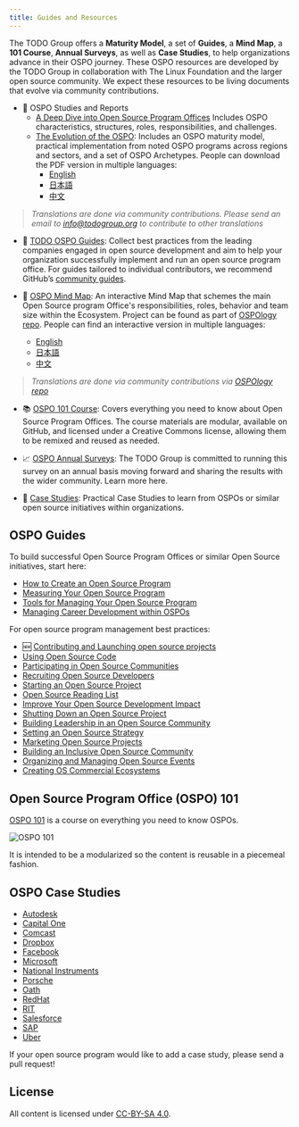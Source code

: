 ```yaml
---
title: Guides and Resources
---
```

The TODO Group offers a **Maturity Model**, a set of **Guides**, a **Mind Map**, a **101 Course**, **Annual Surveys**, as well as **Case Studies**, to help organizations advance in their OSPO journey. These OSPO resources are developed by the TODO Group in collaboration with The Linux Foundation and the larger open source community. We expect these resources to be living documents that evolve via community contributions.

* 🚀 OSPO Studies and Reports
  * [A Deep Dive into Open Source Program Offices](https://www.linuxfoundation.org/tools/a-deep-dive-into-open-source-program-offices/) Includes OSPO characteristics, structures, roles, responsibilities, and challenges.
  * [The Evolution of the OSPO](https://linuxfoundation.org/tools/the-evolution-of-the-open-source-program-office-ospo/): Includes an OSPO maturity model, practical implementation from noted OSPO programs across regions and sectors, and a set of OSPO Archetypes. People can download the PDF version in multiple languages:
      * [English](https://linuxfoundation.org/wp-content/uploads/LFResearch_OSPO_Report.pdf)
      * [日本語](https://www.linuxfoundation.jp/wp-content/uploads//2022/05/LFResearch_OSPO_Report-ja3.pdf)
      * [中文](https://openevangel.com/yidaoshi/the-evolution-of-the-ospo/content)
> *Translations are done via community contributions. Please send an email to info@todogroup.org to contribute to other translations*

* 📝 [TODO OSPO Guides](#ospo-guides): Collect best practices from the leading companies engaged in open source development and aim to help your organization successfully implement and run an open source program office. For guides tailored to individual contributors, we recommend GitHub’s [community guides](https://github.com/github/opensource.guide).

* 🧭 [OSPO Mind Map](https://ospomindmap.todogroup.org/): An interactive Mind Map that schemes the main Open Source program Office's responsibilities, roles, behavior and team size within the Ecosystem. Project can be found as part of [OSPOlogy repo](https://github.com/todogroup/ospology/tree/main/ospo-mindmap). People can find an interactive version in multiple languages:

    * [English](https://ospomindmap.todogroup.org/)
    * [日本語](https://ospomindmap.todogroup.org/jp)
    * [中文](https://ospomindmap.todogroup.org/cn)
    
> *Translations are done via community contributions via [OSPOlogy repo](https://github.com/todogroup/ospology/tree/main/ospo-mindmap)*

* 📚 [OSPO 101 Course](https://github.com/todogroup/ospo101): Covers everything you need to know about Open Source Program Offices. The course materials are modular, available on GitHub, and licensed under a Creative Commons license, allowing them to be remixed and reused as needed.

* 📈 [OSPO Annual Surveys](https://github.com/todogroup/osposurvey): The TODO Group is committed to running this survey on an annual basis moving forward and sharing the results with the wider community. Learn more here.

* 🔎 [Case Studies](#ospo-case-studies): Practical Case Studies to learn from OSPOs or similar open source initiatives within organizations.

## OSPO Guides

To build successful Open Source Program Offices or similar Open Source initiatives, start here:

* [How to Create an Open Source Program](create-program)
* [Measuring Your Open Source Program](measuring)
* [Tools for Managing Your Open Source Program](management-tools)
* [Managing Career Development within OSPOs](career-development)

For open source program management best practices:

* 🆕 [Contributing and Launching open source projects](outbound-oss)
* [Using Open Source Code](using-open-source)
* [Participating in Open Source Communities](participating)
* [Recruiting Open Source Developers](recruiting-developers)
* [Starting an Open Source Project](starting)
* [Open Source Reading List](open-source-reading-list)
* [Improve Your Open Source Development Impact](impact)
* [Shutting Down an Open Source Project](shutting-down)
* [Building Leadership in an Open Source Community](building-leadership)
* [Setting an Open Source Strategy](strategy)
* [Marketing Open Source Projects](marketing-open-source-projects)
* [Building an Inclusive Open Source Community](diversity-inclusion)
* [Organizing and Managing Open Source Events](organizing-and-managing-open-source-events)
* [Creating OS Commercial Ecosystems](os-commercial-ecosystem)


## Open Source Program Office (OSPO) 101

[OSPO 101](https://github.com/todogroup/ospo101) is a course on everything you need to know OSPOs.

![OSPO 101](/img/ospo101.svg)

It is intended to be a modularized so the content is reusable in a piecemeal fashion.

## OSPO Case Studies

* [Autodesk](casestudies/autodesk)
* [Capital One](casestudies/capitalone)
* [Comcast](casestudies/comcast)
* [Dropbox](casestudies/dropbox)
* [Facebook](casestudies/facebook)
* [Microsoft](casestudies/microsoft)
* [National Instruments](casestudies/ni)
* [Porsche](casestudies/porsche)
* [Oath](casestudies/oath)
* [RedHat](casestudies/redhat)
* [RIT](casestudies/rit)
* [Salesforce](casestudies/salesforce)
* [SAP](casestudies/sap)
* [Uber](casestudies/uber)

If your open source program would like to add a case study, please send a pull request!

## License

All content is licensed under [CC-BY-SA 4.0](https://creativecommons.org/licenses/by-sa/4.0/).
